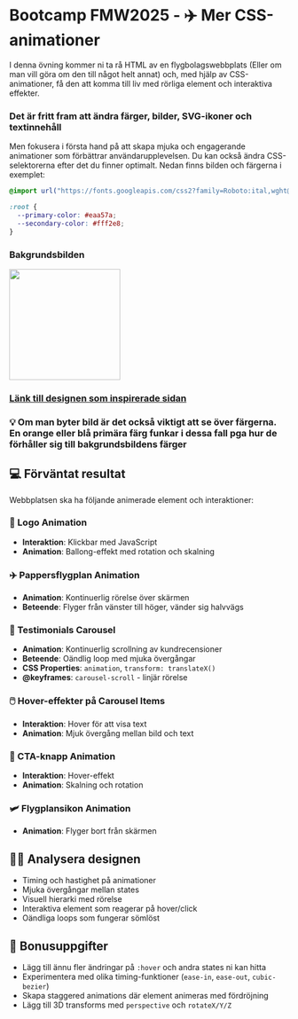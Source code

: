 # Bootcamp FMW2025 - ✈️ Mer CSS-animationer

I denna övning kommer ni ta rå HTML av en flygbolagswebbplats (Eller om man vill göra om den till något helt annat) och, med hjälp av CSS-animationer, få den att komma till liv med rörliga element och interaktiva effekter.

### Det är fritt fram att ändra färger, bilder, SVG-ikoner och textinnehåll

Men fokusera i första hand på att skapa mjuka och engagerande animationer som förbättrar användarupplevelsen. Du kan också ändra CSS-selektorerna efter det du finner optimalt. Nedan finns bilden och färgerna i exemplet:

```css
@import url("https://fonts.googleapis.com/css2?family=Roboto:ital,wght@0,100..900;1,100..900&display=swap");

:root {
  --primary-color: #eaa57a;
  --secondary-color: #fff2e8;
}
```

### Bakgrundsbilden

<img src="https://images.unsplash.com/photo-1755446133347-d9def00b03a3" height="200px">

### [Länk till designen som inspirerade sidan](https://dribbble.com/shots/7073442-Airlines-Landing-Page-Preview)

### 💡 Om man byter bild är det också viktigt att se över färgerna. En orange eller blå primära färg funkar i dessa fall pga hur de förhåller sig till bakgrundsbildens färger

## 💻 Förväntat resultat

Webbplatsen ska ha följande animerade element och interaktioner:

### 🎈 Logo Animation

- **Interaktion**: Klickbar med JavaScript
- **Animation**: Ballong-effekt med rotation och skalning

### ✈️ Pappersflygplan Animation

- **Animation**: Kontinuerlig rörelse över skärmen
- **Beteende**: Flyger från vänster till höger, vänder sig halvvägs

### 🎠 Testimonials Carousel

- **Animation**: Kontinuerlig scrollning av kundrecensioner
- **Beteende**: Oändlig loop med mjuka övergångar
- **CSS Properties**: `animation`, `transform: translateX()`
- **@keyframes**: `carousel-scroll` - linjär rörelse

### 🖱️ Hover-effekter på Carousel Items

- **Interaktion**: Hover för att visa text
- **Animation**: Mjuk övergång mellan bild och text

### 🚀 CTA-knapp Animation

- **Interaktion**: Hover-effekt
- **Animation**: Skalning och rotation

### 🛩️ Flygplansikon Animation

- **Animation**: Flyger bort från skärmen

## 🕵️‍♂️ Analysera designen

- Timing och hastighet på animationer
- Mjuka övergångar mellan states
- Visuell hierarki med rörelse
- Interaktiva element som reagerar på hover/click
- Oändliga loops som fungerar sömlöst

## 🎁 Bonusuppgifter

- Lägg till ännu fler ändringar på `:hover` och andra states ni kan hitta
- Experimentera med olika timing-funktioner (`ease-in`, `ease-out`, `cubic-bezier`)
- Skapa staggered animations där element animeras med fördröjning
- Lägg till 3D transforms med `perspective` och `rotateX/Y/Z`
